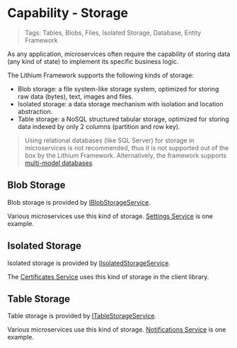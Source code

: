 # Capability - Storage

> Tags: Tables, Blobs, Files, Isolated Storage, Database, Entity Framework

As any application, microservices often require the capability of storing data (any kind of state) to implement its specific business logic.

The Lithium Framework supports the following kinds of storage:

- Blob storage: a file system-like storage system, optimized for storing raw data (bytes), text, images and files.
- Isolated storage: a data storage mechanism with isolation and location abstraction.
- Table storage: a NoSQL structured tabular storage, optimized for storing data indexed by only 2 columns (partition and row key).

> Using relational databases (like SQL Server) for storage in microservices is not recommended, thus it is not supported out of the box by the Lithium Framework. Alternatively, the framework supports [multi-model databases](./multi-model-db.md).

## Blob Storage

Blob storage is provided by [IBlobStorageService](../ref/hydrogen-2.0/Storage.Abstractions.md).

Various microservices use this kind of storage. [Settings Service](../dir/common/ss.md) is one example.

## Isolated Storage

Isolated storage is provided by [IIsolatedStorageService](../ref/hydrogen-2.0/Storage.Abstractions.md).

The [Certificates Service](../dir/common/cs.md) uses this kind of storage in the client library.

## Table Storage

Table storage is provided by [ITableStorageService](../ref/hydrogen-2.0/Storage.Abstractions.md).

Various microservices use this kind of storage. [Notifications Service](../dir/common/ns.md) is one example.